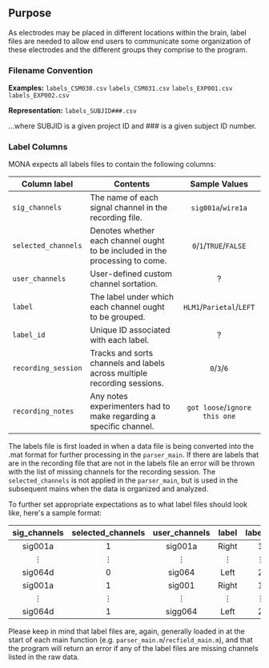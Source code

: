 ## Purpose
As electrodes may be placed in different locations within the brain, label files are needed to allow end users to communicate some organization of these electrodes and the different groups they comprise to the program.

### Filename Convention
**Examples:**
`labels_CSM030.csv`
`labels_CSM031.csv`
`labels_EXP001.csv`
`labels_EXP002.csv`

**Representation:**
`labels_SUBJID###.csv`

...where SUBJID is a given project ID and ### is a given subject ID number.

### Label Columns

MONA expects all labels files to contain the following columns:

|Column label          |Contents                                                |Sample Values|
|---------------------|--------------------------------------------------------|:---------------------:|
|`sig_channels`|The name of each signal channel in the recording file.                  |`sig001a`/`wire1a`     |
|`selected_channels`          |Denotes whether each channel ought to be included in the processing to come.|`0`/`1`/`TRUE`/`FALSE`    |
|`user_channels`          |User-defined custom channel sortation.           |?    |
|`label`|The label under which each channel ought to be grouped.|`HLM1`/`Parietal`/`LEFT`|
|`label_id`|Unique ID associated with each label.|?|
|`recording_session`|Tracks and sorts channels and labels across multiple recording sessions.|`0`/`3`/`6`|
|`recording_notes`|Any notes experimenters had to make regarding a specific channel.|`got loose`/`ignore this one`

The labels file is first loaded in when a data file is being converted into the .mat format for further processing in the `parser_main`. If there are labels that are in the recording file that are not in the labels file an error will be thrown with the list of missing channels for the recording session. The `selected_channels` is not applied in the `parser_main`, but is used in the subsequent mains when the data is organized and analyzed.

To further set appropriate expectations as to what label files should look like, here's a sample format:

|sig_channels|selected_channels|user_channels|label|label_id|recording_session|recording_notes|
|:-:|:-:|:-:|:-:|:-:|:-:|:-:|
|sig001a|1|sig001a|Right|1|1|Blah|
|&#8942;|&#8942;|&#8942;|&#8942;|&#8942;|&#8942;|&#8942;|
|sig064d|0|sig064|Left|2|1|Blah|
|sig001a|1|sig001|Right|1|2|Blah|
|&#8942;|&#8942;|&#8942;|&#8942;|&#8942;|&#8942;|&#8942;|
|sig064d|1|sigg064|Left|2|2|Blah|

Please keep in mind that label files are, again, generally loaded in at the start of each main function (e.g. `parser_main.m`/`recfield_main.m`), and that the program will return an error if any of the label files are missing channels listed in the raw data.
